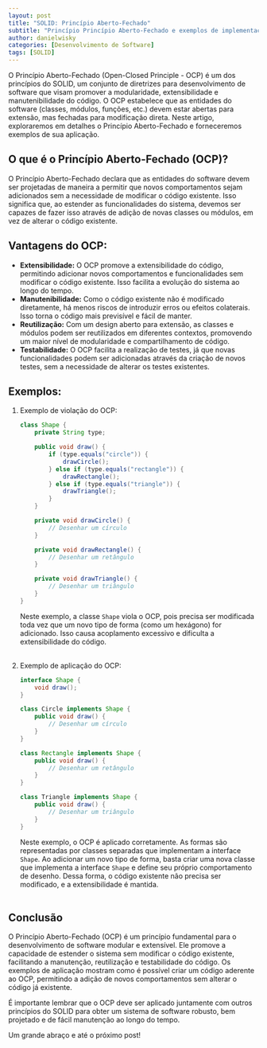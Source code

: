 ```yaml
---
layout: post
title: "SOLID: Princípio Aberto-Fechado"
subtitle: "Princípio Princípio Aberto-Fechado e exemplos de implementação em Java"
author: danielwisky
categories: [Desenvolvimento de Software]
tags: [SOLID]
---
```


O Princípio Aberto-Fechado (Open-Closed Principle - OCP) é um dos princípios do SOLID, um conjunto de diretrizes para desenvolvimento de software que visam promover a modularidade, extensibilidade e manutenibilidade do código. O OCP estabelece que as entidades do software (classes, módulos, funções, etc.) devem estar abertas para extensão, mas fechadas para modificação direta. Neste artigo, exploraremos em detalhes o Princípio Aberto-Fechado e forneceremos exemplos de sua aplicação.

## O que é o Princípio Aberto-Fechado (OCP)? 

O Princípio Aberto-Fechado declara que as entidades do software devem ser projetadas de maneira a permitir que novos comportamentos sejam adicionados sem a necessidade de modificar o código existente. Isso significa que, ao estender as funcionalidades do sistema, devemos ser capazes de fazer isso através de adição de novas classes ou módulos, em vez de alterar o código existente.

## Vantagens do OCP:

- **Extensibilidade:** O OCP promove a extensibilidade do código, permitindo adicionar novos comportamentos e funcionalidades sem modificar o código existente. Isso facilita a evolução do sistema ao longo do tempo.
- **Manutenibilidade:** Como o código existente não é modificado diretamente, há menos riscos de introduzir erros ou efeitos colaterais. Isso torna o código mais previsível e fácil de manter.
- **Reutilização:** Com um design aberto para extensão, as classes e módulos podem ser reutilizados em diferentes contextos, promovendo um maior nível de modularidade e compartilhamento de código.
- **Testabilidade:** O OCP facilita a realização de testes, já que novas funcionalidades podem ser adicionadas através da criação de novos testes, sem a necessidade de alterar os testes existentes.

## Exemplos:

1. Exemplo de violação do OCP:

    ```java
    class Shape {
        private String type;
    
        public void draw() {
            if (type.equals("circle")) {
                drawCircle();
            } else if (type.equals("rectangle")) {
                drawRectangle();
            } else if (type.equals("triangle")) {
                drawTriangle();
            }
        }
    
        private void drawCircle() {
            // Desenhar um círculo
        }
    
        private void drawRectangle() {
            // Desenhar um retângulo
        }
    
        private void drawTriangle() {
            // Desenhar um triângulo
        }
    }
    ```

    Neste exemplo, a classe `Shape` viola o OCP, pois precisa ser modificada toda vez que um novo tipo de forma (como um hexágono) for adicionado. Isso causa acoplamento excessivo e dificulta a extensibilidade do código.<br><br>

2. Exemplo de aplicação do OCP:

    ```java
    interface Shape {
        void draw();
    }
    
    class Circle implements Shape {
        public void draw() {
            // Desenhar um círculo
        }
    }
    
    class Rectangle implements Shape {
        public void draw() {
            // Desenhar um retângulo
        }
    }
    
    class Triangle implements Shape {
        public void draw() {
            // Desenhar um triângulo
        }
    }
    ```
    
    Neste exemplo, o OCP é aplicado corretamente. As formas são representadas por classes separadas que implementam a interface `Shape`. Ao adicionar um novo tipo de forma, basta criar uma nova classe que implementa a interface `Shape` e define seu próprio comportamento de desenho. Dessa forma, o código existente não precisa ser modificado, e a extensibilidade é mantida.<br><br>

## Conclusão

O Princípio Aberto-Fechado (OCP) é um princípio fundamental para o desenvolvimento de software modular e extensível. Ele promove a capacidade de estender o sistema sem modificar o código existente, facilitando a manutenção, reutilização e testabilidade do código. Os exemplos de aplicação mostram como é possível criar um código aderente ao OCP, permitindo a adição de novos comportamentos sem alterar o código já existente.

É importante lembrar que o OCP deve ser aplicado juntamente com outros princípios do SOLID para obter um sistema de software robusto, bem projetado e de fácil manutenção ao longo do tempo.

Um grande abraço e até o próximo post!
